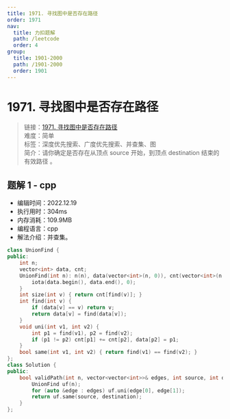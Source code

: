 ```yaml
---
title: 1971. 寻找图中是否存在路径
order: 1971
nav:
  title: 力扣题解
  path: /leetcode
  order: 4
group:
  title: 1901-2000
  path: /1901-2000
  order: 1901
---
```


# 1971. 寻找图中是否存在路径
    
> 链接：[1971. 寻找图中是否存在路径](https://leetcode.cn/problems/find-if-path-exists-in-graph/)  
> 难度：简单  
> 标签：深度优先搜索、广度优先搜索、并查集、图  
> 简介：请你确定是否存在从顶点 source 开始，到顶点 destination 结束的 有效路径 。
      
## 题解 1 - cpp
- 编辑时间：2022.12.19
- 执行用时：304ms
- 内存消耗：109.9MB
- 编程语言：cpp
- 解法介绍：并查集。
```cpp
class UnionFind {
public:
    int n;
    vector<int> data, cnt;
    UnionFind(int n): n(n), data(vector<int>(n, 0)), cnt(vector<int>(n, 1)) {
        iota(data.begin(), data.end(), 0);
    } 
    int size(int v) { return cnt[find(v)]; }
    int find(int v) {
        if (data[v] == v) return v;
        return data[v] = find(data[v]);
    }
    void uni(int v1, int v2) {
        int p1 = find(v1), p2 = find(v2);
        if (p1 != p2) cnt[p1] += cnt[p2], data[p2] = p1;
    }
    bool same(int v1, int v2) { return find(v1) == find(v2); }
};
class Solution {
public:
    bool validPath(int n, vector<vector<int>>& edges, int source, int destination) {
        UnionFind uf(n);
        for (auto &edge : edges) uf.uni(edge[0], edge[1]);
        return uf.same(source, destination);
    }
};
```

      